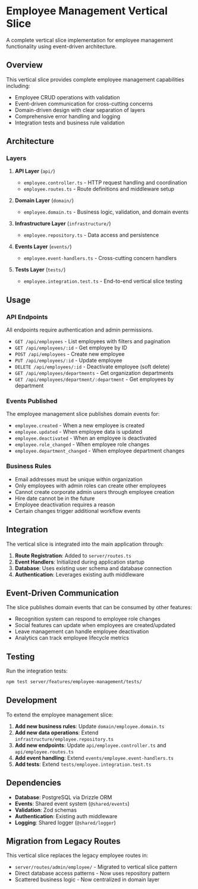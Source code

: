 # Employee Management Vertical Slice

A complete vertical slice implementation for employee management functionality using event-driven architecture.

## Overview

This vertical slice provides complete employee management capabilities including:
- Employee CRUD operations with validation
- Event-driven communication for cross-cutting concerns
- Domain-driven design with clear separation of layers
- Comprehensive error handling and logging
- Integration tests and business rule validation

## Architecture

### Layers

1. **API Layer** (`api/`)
   - `employee.controller.ts` - HTTP request handling and coordination
   - `employee.routes.ts` - Route definitions and middleware setup

2. **Domain Layer** (`domain/`)
   - `employee.domain.ts` - Business logic, validation, and domain events

3. **Infrastructure Layer** (`infrastructure/`)
   - `employee.repository.ts` - Data access and persistence

4. **Events Layer** (`events/`)
   - `employee.event-handlers.ts` - Cross-cutting concern handlers

5. **Tests Layer** (`tests/`)
   - `employee.integration.test.ts` - End-to-end vertical slice testing

## Usage

### API Endpoints

All endpoints require authentication and admin permissions.

- `GET /api/employees` - List employees with filters and pagination
- `GET /api/employees/:id` - Get employee by ID
- `POST /api/employees` - Create new employee
- `PUT /api/employees/:id` - Update employee
- `DELETE /api/employees/:id` - Deactivate employee (soft delete)
- `GET /api/employees/departments` - Get organization departments
- `GET /api/employees/department/:department` - Get employees by department

### Events Published

The employee management slice publishes domain events for:
- `employee.created` - When a new employee is created
- `employee.updated` - When employee data is updated
- `employee.deactivated` - When an employee is deactivated
- `employee.role_changed` - When employee role changes
- `employee.department_changed` - When employee department changes

### Business Rules

- Email addresses must be unique within organization
- Only employees with admin roles can create other employees
- Cannot create corporate admin users through employee creation
- Hire date cannot be in the future
- Employee deactivation requires a reason
- Certain changes trigger additional workflow events

## Integration

The vertical slice is integrated into the main application through:

1. **Route Registration**: Added to `server/routes.ts`
2. **Event Handlers**: Initialized during application startup
3. **Database**: Uses existing user schema and database connection
4. **Authentication**: Leverages existing auth middleware

## Event-Driven Communication

The slice publishes domain events that can be consumed by other features:
- Recognition system can respond to employee role changes
- Social features can update when employees are created/updated
- Leave management can handle employee deactivation
- Analytics can track employee lifecycle metrics

## Testing

Run the integration tests:

```bash
npm test server/features/employee-management/tests/
```

## Development

To extend the employee management slice:

1. **Add new business rules**: Update `domain/employee.domain.ts`
2. **Add new data operations**: Extend `infrastructure/employee.repository.ts`
3. **Add new endpoints**: Update `api/employee.controller.ts` and `api/employee.routes.ts`
4. **Add event handling**: Extend `events/employee.event-handlers.ts`
5. **Add tests**: Extend `tests/employee.integration.test.ts`

## Dependencies

- **Database**: PostgreSQL via Drizzle ORM
- **Events**: Shared event system (`@shared/events`)
- **Validation**: Zod schemas
- **Authentication**: Existing auth middleware
- **Logging**: Shared logger (`@shared/logger`)

## Migration from Legacy Routes

This vertical slice replaces the legacy employee routes in:
- `server/routes/admin/employee/` - Migrated to vertical slice pattern
- Direct database access patterns - Now uses repository pattern
- Scattered business logic - Now centralized in domain layer